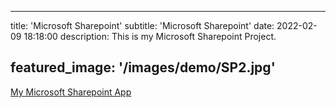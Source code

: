<hr />

<p>title: 'Microsoft Sharepoint'
subtitle: 'Microsoft Sharepoint'
date: 2022-02-09 18:18:00
description: This is my Microsoft Sharepoint Project.</p>

<h2>featured_image: '/images/demo/SP2.jpg'</h2>

<p><a href="/website/index.html">My Microsoft Sharepoint App</a></p>


